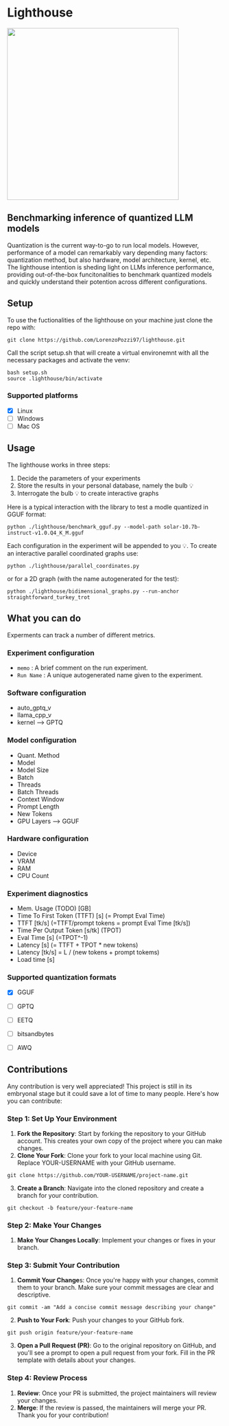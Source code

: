 # Lighthouse
<img src="https://github.com/LorenzoPozzi97/lighthouse/assets/83987444/283cb75c-c033-4b9d-8dcd-668b4054ad18" width="400" height="400">

## Benchmarking inference of quantized LLM models
Quantization is the current way-to-go to run local models. However, performance of a model can remarkably vary depending many factors: quantization method, but also hardware, model architecture, kernel, etc. The lighthouse intention is sheding light on LLMs inference performance, providing out-of-the-box funcitonalities to benchmark quantized models and quickly understand their potention across different configurations.

## Setup
To use the fuctionalities of the lighthouse on your machine just clone the repo with:
```
git clone https://github.com/LorenzoPozzi97/lighthouse.git
```
Call the script setup.sh that will create a virtual environemnt with all the necessary packages and activate the venv:
```
bash setup.sh
source .lighthouse/bin/activate
```
### Supported platforms
- [x] Linux
- [ ] Windows
- [ ] Mac OS

## Usage
The lighthouse works in three steps:
1) Decide the parameters of your experiments
2) Store the results in your personal database, namely the bulb 💡
3) Interrogate the bulb 💡 to create interactive graphs

Here is a typical interaction with the library to test a modle quantized in GGUF format:
```
python ./lighthouse/benchmark_gguf.py --model-path solar-10.7b-instruct-v1.0.Q4_K_M.gguf
```
Each configuration in the experiment will be appended to you 💡. 
To create an interactive parallel coordinated graphs use:
```
python ./lighthouse/parallel_coordinates.py
```
or for a 2D graph (with the name autogenerated for the test):
```
python ./lighthouse/bidimensional_graphs.py --run-anchor straightforward_turkey_trot
```

## What you can do
Experments can track a number of different metrics.

### Experiment configuration
- ```memo``` : A brief comment on the run experiment.
- ```Run Name``` : A unique autogenerated name given to the experiment.

### Software configuration
- auto_gptq_v
- llama_cpp_v
- kernel --> GPTQ

### Model configuration
- Quant. Method
- Model
- Model Size
- Batch
- Threads
- Batch Threads
- Context Window
- Prompt Length
- New Tokens
- GPU Layers --> GGUF

### Hardware configuration
- Device
- VRAM
- RAM
- CPU Count

### Experiment diagnostics
- Mem. Usage (TODO) [GB]
- Time To First Token (TTFT) [s] (= Prompt Eval Time)
- TTFT [tk/s] (=TTFT/prompt tokens = prompt Eval Time [tk/s])
- Time Per Output Token [s/tk] (TPOT)
- Eval Time [s] (=TPOT^-1)
- Latency [s] (= TTFT + TPOT * new tokens)
- Latency [tk/s] = L / (new tokens + prompt tokems)
- Load time [s]

### Supported quantization formats
- [x] GGUF
- [ ] GPTQ
- [ ] EETQ
- [ ] bitsandbytes
- [ ] AWQ



## Contributions
Any contribution is very well appreciated! This project is still in its embryonal stage but it could save a lot of time to many people. Here's how you can contribute:

### Step 1: Set Up Your Environment
1) **Fork the Repository**: Start by forking the repository to your GitHub account. This creates your own copy of the project where you can make changes.
2) **Clone Your Fork**: Clone your fork to your local machine using Git. Replace YOUR-USERNAME with your GitHub username.
```
git clone https://github.com/YOUR-USERNAME/project-name.git
```
3) **Create a Branch**: Navigate into the cloned repository and create a branch for your contribution.
```
git checkout -b feature/your-feature-name
```
### Step 2: Make Your Changes
1) **Make Your Changes Locally**: Implement your changes or fixes in your branch.

### Step 3: Submit Your Contribution
1) **Commit Your Change**s: Once you're happy with your changes, commit them to your branch. Make sure your commit messages are clear and descriptive.
```
git commit -am "Add a concise commit message describing your change"
```
2) **Push to Your Fork**: Push your changes to your GitHub fork.
```
git push origin feature/your-feature-name
```
3) **Open a Pull Request (PR)**: Go to the original repository on GitHub, and you'll see a prompt to open a pull request from your fork. Fill in the PR template with details about your changes.

### Step 4: Review Process
1) **Review**: Once your PR is submitted, the project maintainers will review your changes.
2) **Merge**: If the review is passed, the maintainers will merge your PR. Thank you for your contribution!

